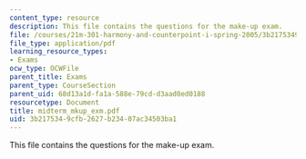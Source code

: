 ```yaml
---
content_type: resource
description: This file contains the questions for the make-up exam.
file: /courses/21m-301-harmony-and-counterpoint-i-spring-2005/3b2175349cfb2627b23407ac34503ba1_midterm_mkup_exm.pdf
file_type: application/pdf
learning_resource_types:
- Exams
ocw_type: OCWFile
parent_title: Exams
parent_type: CourseSection
parent_uid: 68d13a1d-fa1a-588e-79cd-d3aad0ed0188
resourcetype: Document
title: midterm_mkup_exm.pdf
uid: 3b217534-9cfb-2627-b234-07ac34503ba1
---
```

This file contains the questions for the make-up exam.

